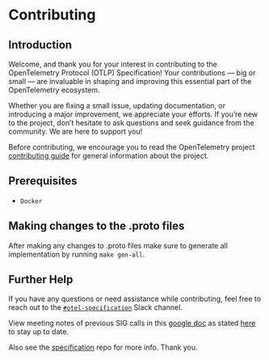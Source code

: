 # Contributing

## Introduction

Welcome, and thank you for your interest in contributing to the OpenTelemetry Protocol (OTLP) Specification! Your contributions — big or small — are invaluable in shaping and improving this essential part of the OpenTelemetry ecosystem.

Whether you are fixing a small issue, updating documentation, or introducing a major improvement, we appreciate your efforts.
If you’re new to the project, don’t hesitate to ask questions and seek guidance from the community.
We are here to support you!

Before contributing, we encourage you to read the OpenTelemetry project [contributing
guide](https://github.com/open-telemetry/community/blob/main/guides/contributor/README.md)
for general information about the project.

## Prerequisites

- `Docker`

## Making changes to the .proto files

After making any changes to .proto files make sure to generate all
implementation by running `make gen-all`.

## Further Help

If you have any questions or need assistance while contributing, feel free to reach out to the [`#otel-specification`](https://cloud-native.slack.com/archives/C01N7PP1THC) Slack channel.  


View meeting notes of previous SIG calls in this [google doc](https://docs.google.com/spreadsheets/d/1SYKfjYhZdm2Wh2Cl6KVQalKg_m4NhTPZqq-8SzEVO6s/edit?gid=0#gid=0) as stated [here](https://github.com/open-telemetry/community/?tab=readme-ov-file#governing-bodies) to stay up to date.

Also see the [specification](https://github.com/open-telemetry/opentelemetry-specification?tab=readme-ov-file#questions) repo for more info. Thank you.
